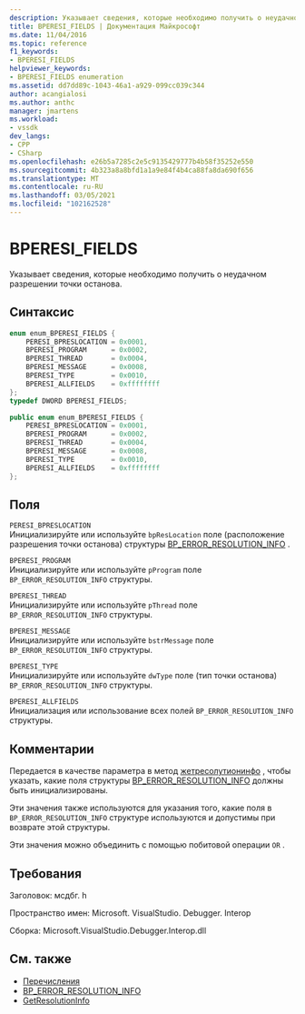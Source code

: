 ```yaml
---
description: Указывает сведения, которые необходимо получить о неудачном разрешении точки останова.
title: BPERESI_FIELDS | Документация Майкрософт
ms.date: 11/04/2016
ms.topic: reference
f1_keywords:
- BPERESI_FIELDS
helpviewer_keywords:
- BPERESI_FIELDS enumeration
ms.assetid: dd7dd89c-1043-46a1-a929-099cc039c344
author: acangialosi
ms.author: anthc
manager: jmartens
ms.workload:
- vssdk
dev_langs:
- CPP
- CSharp
ms.openlocfilehash: e26b5a7285c2e5c9135429777b4b58f35252e550
ms.sourcegitcommit: 4b323a8a8bfd1a1a9e84f4b4ca88fa8da690f656
ms.translationtype: MT
ms.contentlocale: ru-RU
ms.lasthandoff: 03/05/2021
ms.locfileid: "102162528"
---
```

# <a name="bperesi_fields"></a>BPERESI_FIELDS
Указывает сведения, которые необходимо получить о неудачном разрешении точки останова.

## <a name="syntax"></a>Синтаксис

```cpp
enum enum_BPERESI_FIELDS {
    PERESI_BPRESLOCATION = 0x0001,
    BPERESI_PROGRAM      = 0x0002,
    BPERESI_THREAD       = 0x0004,
    BPERESI_MESSAGE      = 0x0008,
    BPERESI_TYPE         = 0x0010,
    BPERESI_ALLFIELDS    = 0xffffffff
};
typedef DWORD BPERESI_FIELDS;
```

```csharp
public enum enum_BPERESI_FIELDS {
    PERESI_BPRESLOCATION = 0x0001,
    BPERESI_PROGRAM      = 0x0002,
    BPERESI_THREAD       = 0x0004,
    BPERESI_MESSAGE      = 0x0008,
    BPERESI_TYPE         = 0x0010,
    BPERESI_ALLFIELDS    = 0xffffffff
};
```

## <a name="fields"></a>Поля
`PERESI_BPRESLOCATION`\
Инициализируйте или используйте `bpResLocation` поле (расположение разрешения точки останова) структуры [BP_ERROR_RESOLUTION_INFO](../../../extensibility/debugger/reference/bp-error-resolution-info.md) .

`BPERESI_PROGRAM`\
Инициализируйте или используйте `pProgram` поле `BP_ERROR_RESOLUTION_INFO` структуры.

`BPERESI_THREAD`\
Инициализируйте или используйте `pThread` поле `BP_ERROR_RESOLUTION_INFO` структуры.

`BPERESI_MESSAGE`\
Инициализируйте или используйте `bstrMessage` поле `BP_ERROR_RESOLUTION_INFO` структуры.

`BPERESI_TYPE`\
Инициализируйте или используйте `dwType` поле (тип точки останова) `BP_ERROR_RESOLUTION_INFO` структуры.

`BPERESI_ALLFIELDS`\
Инициализация или использование всех полей `BP_ERROR_RESOLUTION_INFO` структуры.

## <a name="remarks"></a>Комментарии
Передается в качестве параметра в метод [жетресолутионинфо](../../../extensibility/debugger/reference/idebugerrorbreakpointresolution2-getresolutioninfo.md) , чтобы указать, какие поля структуры [BP_ERROR_RESOLUTION_INFO](../../../extensibility/debugger/reference/bp-error-resolution-info.md) должны быть инициализированы.

Эти значения также используются для указания того, какие поля в `BP_ERROR_RESOLUTION_INFO` структуре используются и допустимы при возврате этой структуры.

Эти значения можно объединить с помощью побитовой операции `OR` .

## <a name="requirements"></a>Требования
Заголовок: мсдбг. h

Пространство имен: Microsoft. VisualStudio. Debugger. Interop

Сборка: Microsoft.VisualStudio.Debugger.Interop.dll

## <a name="see-also"></a>См. также
- [Перечисления](../../../extensibility/debugger/reference/enumerations-visual-studio-debugging.md)
- [BP_ERROR_RESOLUTION_INFO](../../../extensibility/debugger/reference/bp-error-resolution-info.md)
- [GetResolutionInfo](../../../extensibility/debugger/reference/idebugerrorbreakpointresolution2-getresolutioninfo.md)
